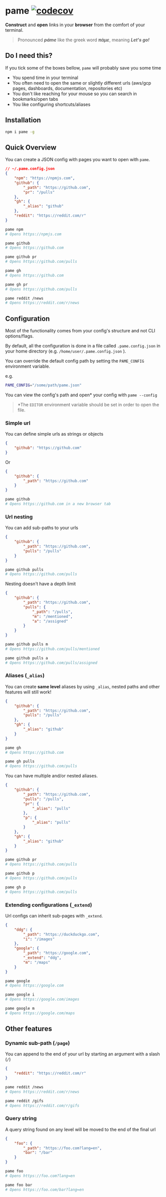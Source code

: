 # pame [![codecov](https://codecov.io/gh/stsourlidakis/pame/branch/master/graph/badge.svg)](https://codecov.io/gh/stsourlidakis/pame)

**Construct** and **open** links in your **browser** from the comfort of your terminal.

> Pronounced **_páme_** like the greek word **_πάμε_**, meaning **_Let's go!_**

## Do I need this?

If you tick some of the boxes bellow, `pame` will probably save you some time

- You spend time in your terminal
- You often need to open the same or slightly different urls (aws/gcp pages, dashboards, documentation, repositories etc)
- You don't like reaching for your mouse so you can search in bookmarks/open tabs
- You like configuring shortcuts/aliases

## Installation

```sh
npm i pame -g
```

## Quick Overview

You can create a JSON config with pages you want to open with `pame`.

```json
// ~/.pame.config.json
{
	"npm": "https://npmjs.com",
	"github": {
		"_path": "https://github.com",
		"pr": "/pulls"
	},
	"gh": {
		"_alias": "github"
	},
	"reddit": "https://reddit.com/r"
}
```

```sh
pame npm
# Opens https://npmjs.com

pame github
# Opens https://github.com

pame github pr
# Opens https://github.com/pulls

pame gh
# Opens https://github.com

pame gh pr
# Opens https://github.com/pulls

pame reddit /news
# Opens https://reddit.com/r/news
```

## Configuration

Most of the functionality comes from your config's structure and not CLI options/flags.

By default, all the configuration is done in a file called `.pame.config.json` in your home directory (e.g. `/home/user/.pame.config.json` ).

You can override the default config path by setting the `PAME_CONFIG` environment variable.

e.g.

```sh
PAME_CONFIG="/some/path/pame.json"
```

You can view the config's path and open\* your config with `pame --config`

> \*The `EDITOR` environment variable should be set in order to open the file.

### Simple url

You can define simple urls as strings or objects

```json
{
	"github": "https://github.com"
}
```

Or

```json
{
	"github": {
		"_path": "https://github.com"
	}
}
```

```sh
pame github
# Opens https://github.com in a new browser tab
```

### Url nesting

You can add sub-paths to your urls

```json
{
	"github": {
		"_path": "https://github.com",
		"pulls": "/pulls"
	}
}
```

```sh
pame github pulls
# Opens https://github.com/pulls
```

Nesting doesn't have a depth limit

```json
{
	"github": {
		"_path": "https://github.com",
		"pulls": {
			"_path": "/pulls",
			"m": "/mentioned",
			"a": "/assigned"
		}
	}
}
```

```sh
pame github pulls m
# Opens https://github.com/pulls/mentioned

pame github pulls a
# Opens https://github.com/pulls/assigned
```

### Aliases (`_alias`)

You can create **same level** aliases by using `_alias`, nested paths and other features will still work!

```json
{
	"github": {
		"_path": "https://github.com",
		"pulls": "/pulls"
	},
	"gh": {
		"_alias": "github"
	}
}
```

```sh
pame gh
# Opens https://github.com

pame gh pulls
# Opens https://github.com/pulls
```

You can have multiple and/or nested aliases.

```json
{
	"github": {
		"_path": "https://github.com",
		"pulls": "/pulls",
		"pr": {
			"_alias": "pulls"
		},
		"p": {
			"_alias": "pulls"
		}
	},
	"gh": {
		"_alias": "github"
	}
}
```

```sh
pame github pr
# Opens https://github.com/pulls

pame github p
# Opens https://github.com/pulls

pame gh p
# Opens https://github.com/pulls
```

### Extending configurations (`_extend`)

Url configs can inherit sub-pages with `_extend`.

```json
{
	"ddg": {
		"_path": "https://duckduckgo.com",
		"i": "/images"
	},
	"google": {
		"_path": "https://google.com",
		"_extend": "ddg",
		"m": "/maps"
	}
}
```

```sh
pame google
# Opens https://google.com

pame google i
# Opens https://google.com/images

pame google m
# Opens https://google.com/maps
```

## Other features

### Dynamic sub-path (`/page`)

You can append to the end of your url by starting an argument with a slash (`/`)

```json
{
	"reddit": "https://reddit.com/r"
}
```

```sh
pame reddit /news
# Opens https://reddit.com/r/news

pame reddit /gifs
# Opens https://reddit.com/r/gifs
```

### Query string

A query string found on any level will be moved to the end of the final url

```json
{
	"foo": {
		"_path": "https://foo.com?lang=en",
		"bar": "/bar"
	}
}
```

```sh
pame foo
# Opens https://foo.com?lang=en

pame foo bar
# Opens https://foo.com/bar?lang=en
```
